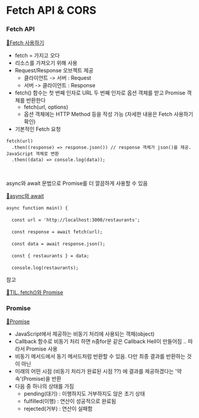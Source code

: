 # Fetch API & CORS

### Fetch API

[🔗Fetch 사용하기](https://developer.mozilla.org/ko/docs/Web/API/Fetch\_API/Using\_Fetch)

* fetch = 가지고 오다
* 리소스를 가져오기 위해 사용
* Request/Response 오브젝트 제공
  * 클라이언트 -> 서버 : Request
  * 서버 -> 클라이언트 : Response
* fetch() 함수는 첫 번째 인자로 URL 두 번째 인자로 옵션 객체를 받고 Promise 객체를 반환한다
  * fetch(url, options)
  * 옵션 객체에는 HTTP Method 등을 작성 가능 (자세한 내용은 Fetch 사용하기 확인)
* 기본적인 Fetch 요청

```
fetch(url)
  .then((response) => response.json()) // response 객체가 json()을 제공. JavaScript 객체로 변환
  .then((data) => console.log(data));
```

<figure><img src="../.gitbook/assets/스크린샷 2023-05-14 오후 4.32.17.png" alt=""><figcaption></figcaption></figure>

async와 await 문법으로 Promise를 더 깔끔하게 사용할 수 있음

[🔗async와 await](https://ko.javascript.info/async-await)

```main.tsx
async function main() {
  
  const url = 'http://localhost:3000/restaurants';

  const response = await fetch(url);

  const data = await response.json();

  const { restaurants } = data;

  console.log(restaurants);
```

참고

[🔗TIL. fetch()와 Promise](https://velog.io/@seul06/TIL.-fetch)

### Promise

[🔗Promise](https://developer.mozilla.org/ko/docs/Web/JavaScript/Reference/Global\_Objects/Promise)

* JavaScript에서 제공하는 비동기 처리에 사용되는 객체(object)
* Callback 함수로 비동기 처리 하면 n중for문 같은 Callback Hell이 만들어짐 .. 따라서 Promise 사용
* 비동기 메서드에서 동기 메서드처럼 반환할 수 있음. 다만 최종 결과를 반환하는 것이 아닌
* 미래의 어떤 시점 (비동기 처리가 완료된 시점 ??) 에 결과를 제공하겠다는 '약속'(Promise)을 반환
* 다음 중 하나의 상태를 가짐
  * pending(대기) : 이행하지도 거부하지도 않은 초기 상태
  * fulfilled(이행) : 연산이 성공적으로 완료됨
  * rejected(거부) : 연산이 실패함

<figure><img src="../.gitbook/assets/스크린샷 2023-05-14 오전 4.35.54.png" alt=""><figcaption></figcaption></figure>
